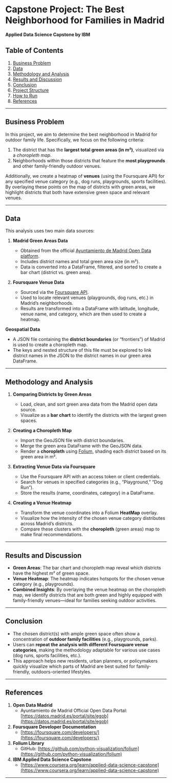 # Capstone Project: The Best Neighborhood for Families in Madrid
**Applied Data Science Capstone by IBM**

## Table of Contents
1. [Business Problem](#business-problem)  
2. [Data](#data)  
3. [Methodology and Analysis](#methodology-and-analysis)  
4. [Results and Discussion](#results-and-discussion)  
5. [Conclusion](#conclusion)  
6. [Project Structure](#project-structure)  
7. [How to Run](#how-to-run)  
8. [References](#references)

---

## Business Problem
In this project, we aim to determine the best neighborhood in Madrid for outdoor family life. Specifically, we focus on the following criteria:

1. The district that has the **largest total green areas (in m²)**, visualized via a *choropleth map*.  
2. Neighborhoods within those districts that feature the **most playgrounds** and other family-friendly outdoor venues.  

Additionally, we create a heatmap of **venues** (using the Foursquare API) for any specified venue category (e.g., dog runs, playgrounds, sports facilities). By overlaying these points on the map of districts with green areas, we highlight districts that both have extensive green space and relevant venues.

---

## Data
This analysis uses two main data sources:

1. **Madrid Green Areas Data**  
   - Obtained from the official [Ayuntamiento de Madrid Open Data platform](https://datos.madrid.es/portal/site/egob).
   - Includes district names and total green area size (in m²).  
   - Data is converted into a DataFrame, filtered, and sorted to create a bar chart (district vs. green area).

2. **Foursquare Venue Data**  
   - Sourced via the [Foursquare API](https://foursquare.com/developers/).  
   - Used to locate relevant venues (playgrounds, dog runs, etc.) in Madrid’s neighborhoods.
   - Results are transformed into a DataFrame with latitude, longitude, venue name, and category, which are then used to create a heatmap.

**Geospatial Data**  
- A JSON file containing the **district boundaries** (or “frontiers”) of Madrid is used to create a choropleth map.  
- The keys and nested structure of this file must be explored to link district names in the JSON to the district names in our green area DataFrame.

---

## Methodology and Analysis
1. **Comparing Districts by Green Areas**  
   - Load, clean, and sort green area data from the Madrid open data source.  
   - Visualize as a **bar chart** to identify the districts with the largest green spaces.

2. **Creating a Choropleth Map**  
   - Import the GeoJSON file with district boundaries.  
   - Merge the green area DataFrame with the GeoJSON data.  
   - Render a **choropleth** using [Folium](https://github.com/python-visualization/folium), shading each district based on its green area in m².

3. **Extracting Venue Data via Foursquare**  
   - Use the Foursquare API with an access token or client credentials.  
   - Search for venues in specified categories (e.g., “Playground,” “Dog Run”).  
   - Store the results (name, coordinates, category) in a DataFrame.

4. **Creating a Venue Heatmap**  
   - Transform the venue coordinates into a Folium **HeatMap** overlay.  
   - Visualize how the intensity of the chosen venue category distributes across Madrid’s districts.  
   - Compare these clusters with the **choropleth** (green areas) map to make final recommendations.

---

## Results and Discussion
- **Green Areas**: The bar chart and choropleth map reveal which districts have the highest m² of green space.  
- **Venue Heatmap**: The heatmap indicates hotspots for the chosen venue category (e.g., playgrounds).  
- **Combined Insights**: By overlaying the venue heatmap on the choropleth map, we identify districts that are both green and highly equipped with family-friendly venues—ideal for families seeking outdoor activities.

---

## Conclusion
- The chosen district(s) with ample green space often show a concentration of **outdoor family facilities** (e.g., playgrounds, parks).  
- Users can **repeat the analysis with different Foursquare venue categories**, making the methodology adaptable for various use cases (dog runs, sports facilities, etc.).  
- This approach helps new residents, urban planners, or policymakers quickly visualize which parts of Madrid are best suited for family-friendly, outdoors-oriented lifestyles.

---

## References
1. **Open Data Madrid**  
   - Ayuntamiento de Madrid Official Open Data Portal:  
     [https://datos.madrid.es/portal/site/egob](https://datos.madrid.es/portal/site/egob)
2. **Foursquare Developer Documentation**  
   - [https://foursquare.com/developers/](https://foursquare.com/developers/)
3. **Folium Library**  
   - GitHub: [https://github.com/python-visualization/folium](https://github.com/python-visualization/folium)
4. **IBM Applied Data Science Capstone**  
   - [https://www.coursera.org/learn/applied-data-science-capstone](https://www.coursera.org/learn/applied-data-science-capstone)

---

